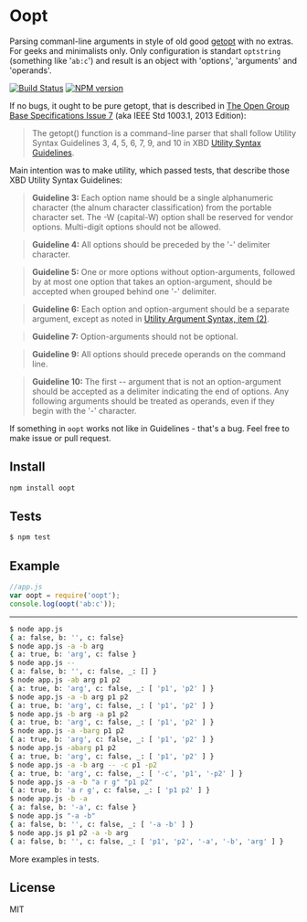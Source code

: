 # Oopt

Parsing commanl-line arguments in style of old good [getopt](http://pubs.opengroup.org/onlinepubs/9699919799/functions/getopt.html) with no extras. For geeks and minimalists only. Only configuration is standart `optstring` (something like '`ab:c`') and result is an object with 'options', 'arguments' and 'operands'.

[![Build Status][travis-image]][travis-url]
[![NPM version][npm-image]][npm-url]

If no bugs, it ought to be pure getopt, that is described in [The Open Group Base Specifications Issue 7](http://pubs.opengroup.org/onlinepubs/9699919799/basedefs/contents.html) (aka IEEE Std 1003.1, 2013 Edition):

> The getopt() function is a command-line parser that shall follow Utility Syntax Guidelines 3, 4, 5, 6, 7, 9, and 10 in XBD [Utility Syntax Guidelines](http://pubs.opengroup.org/onlinepubs/9699919799/basedefs/V1_chap12.html#tag_12_02).

Main intention was to make utility, which passed tests, that describe those XBD Utility Syntax Guidelines:

> **Guideline 3:**
Each option name should be a single alphanumeric character (the alnum character classification) from the portable character set. The -W (capital-W) option shall be reserved for vendor options. Multi-digit options should not be allowed.

> **Guideline 4:**
All options should be preceded by the '-' delimiter character.

> **Guideline 5:**
One or more options without option-arguments, followed by at most one option that takes an option-argument, should be accepted when grouped behind one '-' delimiter.

> **Guideline 6:**
Each option and option-argument should be a separate argument, except as noted in [Utility Argument Syntax, item (2)](http://pubs.opengroup.org/onlinepubs/9699919799/basedefs/V1_chap12.html#tag_12_01).

> **Guideline 7:**
Option-arguments should not be optional.

> **Guideline 9:**
All options should precede operands on the command line.

> **Guideline 10:**
The first -- argument that is not an option-argument should be accepted as a delimiter indicating the end of options. Any following arguments should be treated as operands, even if they begin with the '-' character.

If something in `oopt` works not like in Guidelines - that's a bug. Feel free to make issue or pull request.

## Install

```bash
npm install oopt
```

## Tests

```bash
$ npm test
```

## Example

```js
//app.js
var oopt = require('oopt');
console.log(oopt('ab:c'));
```
----
```bash
$ node app.js
{ a: false, b: '', c: false}
$ node app.js -a -b arg
{ a: true, b: 'arg', c: false }
$ node app.js --
{ a: false, b: '', c: false, _: [] }
$ node app.js -ab arg p1 p2
{ a: true, b: 'arg', c: false, _: [ 'p1', 'p2' ] }
$ node app.js -a -b arg p1 p2
{ a: true, b: 'arg', c: false, _: [ 'p1', 'p2' ] }
$ node app.js -b arg -a p1 p2
{ a: true, b: 'arg', c: false, _: [ 'p1', 'p2' ] }
$ node app.js -a -barg p1 p2
{ a: true, b: 'arg', c: false, _: [ 'p1', 'p2' ] }
$ node app.js -abarg p1 p2
{ a: true, b: 'arg', c: false, _: [ 'p1', 'p2' ] }
$ node app.js -a -b arg -- -c p1 -p2
{ a: true, b: 'arg', c: false, _: [ '-c', 'p1', '-p2' ] }
$ node app.js -a -b "a r g" "p1 p2"
{ a: true, b: 'a r g', c: false, _: [ 'p1 p2' ] }
$ node app.js -b -a
{ a: false, b: '-a', c: false }
$ node app.js "-a -b"
{ a: false, b: '', c: false, _: [ '-a -b' ] }
$ node app.js p1 p2 -a -b arg
{ a: false, b: '', c: false, _: [ 'p1', 'p2', '-a', '-b', 'arg' ] }
```

More examples in tests.

## License

MIT

[travis-url]: https://travis-ci.org/astur/oopt
[travis-image]: https://travis-ci.org/astur/oopt.svg?branch=master
[npm-url]: https://npmjs.org/package/oopt
[npm-image]: https://badge.fury.io/js/oopt.svg